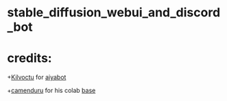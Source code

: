 # stable_diffusion_webui_and_discord_bot

# credits:
  +[Kilvoctu](https://github.com/Kilvoctu) for [aiyabot](https://github.com/Kilvoctu/aiyabot)

  +[camenduru](https://github.com/camenduru) for his colab [base](https://github.com/camenduru/stable-diffusion-webui-colab)
